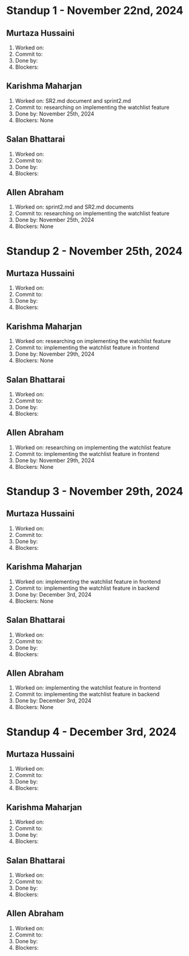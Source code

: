 # Standup 1 - November 22nd, 2024
## Murtaza Hussaini
  1. Worked on: 
  2. Commit to: 
  3. Done by: 
  4. Blockers: 

## Karishma Maharjan
  1. Worked on: SR2.md document and sprint2.md
  2. Commit to: researching on implementing the watchlist feature
  3. Done by: November 25th, 2024
  4. Blockers: None

## Salan Bhattarai
  1. Worked on: 
  2. Commit to: 
  3. Done by: 
  4. Blockers: 

## Allen Abraham
  1. Worked on: sprint2.md and SR2.md documents
  2. Commit to: researching on implementing the watchlist feature
  3. Done by: November 25th, 2024
  4. Blockers: None


# Standup 2 - November 25th, 2024
## Murtaza Hussaini
  1. Worked on: 
  2. Commit to: 
  3. Done by: 
  4. Blockers: 

## Karishma Maharjan
  1. Worked on: researching on implementing the watchlist feature
  2. Commit to: implementing the watchlist feature in frontend
  3. Done by: November 29th, 2024
  4. Blockers: None

## Salan Bhattarai
  1. Worked on: 
  2. Commit to: 
  3. Done by: 
  4. Blockers: 

## Allen Abraham
  1. Worked on: researching on implementing the watchlist feature
  2. Commit to: implementing the watchlist feature in frontend
  3. Done by: November 29th, 2024
  4. Blockers: None


# Standup 3 - November 29th, 2024
## Murtaza Hussaini
  1. Worked on: 
  2. Commit to: 
  3. Done by: 
  4. Blockers: 

## Karishma Maharjan
  1. Worked on: implementing the watchlist feature in frontend
  2. Commit to: implementing the watchlist feature in backend
  3. Done by: December 3rd, 2024
  4. Blockers: None

## Salan Bhattarai
  1. Worked on: 
  2. Commit to: 
  3. Done by: 
  4. Blockers: 

## Allen Abraham
  1. Worked on: implementing the watchlist feature in frontend
  2. Commit to: implementing the watchlist feature in backend
  3. Done by: December 3rd, 2024
  4. Blockers: None


# Standup 4 - December 3rd, 2024
## Murtaza Hussaini
  1. Worked on: 
  2. Commit to: 
  3. Done by: 
  4. Blockers: 

## Karishma Maharjan
  1. Worked on: 
  2. Commit to: 
  3. Done by: 
  4. Blockers: 

## Salan Bhattarai
  1. Worked on: 
  2. Commit to: 
  3. Done by: 
  4. Blockers: 

## Allen Abraham
  1. Worked on: 
  2. Commit to: 
  3. Done by: 
  4. Blockers:
